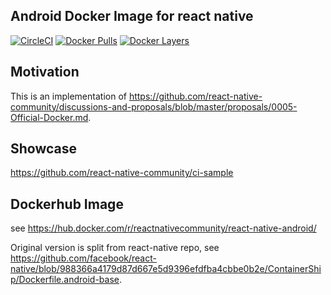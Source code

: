 ## Android Docker Image for react native
[![CircleCI](https://circleci.com/gh/react-native-community/docker-android.svg?style=svg)](https://circleci.com/gh/react-native-community/docker-android)
[![Docker Pulls](https://img.shields.io/docker/pulls/reactnativecommunity/react-native-android.svg?maxAge=3600)](https://hub.docker.com/r/reactnativecommunity/react-native-android) 
[![Docker Layers](https://images.microbadger.com/badges/image/reactnativecommunity/react-native-android.svg)](https://hub.docker.com/r/reactnativecommunity/react-native-android)

## Motivation
This is an implementation of https://github.com/react-native-community/discussions-and-proposals/blob/master/proposals/0005-Official-Docker.md.

## Showcase
https://github.com/react-native-community/ci-sample

## Dockerhub Image
see https://hub.docker.com/r/reactnativecommunity/react-native-android/

Original version is split from react-native repo, see https://github.com/facebook/react-native/blob/988366a4179d87d667e5d9396efdfba4cbbe0b2e/ContainerShip/Dockerfile.android-base.
